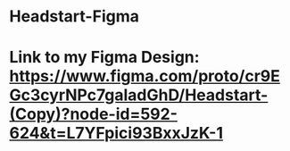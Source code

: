 # Headstart-Figma
# Link to my Figma Design: https://www.figma.com/proto/cr9EGc3cyrNPc7galadGhD/Headstart-(Copy)?node-id=592-624&t=L7YFpici93BxxJzK-1
 

